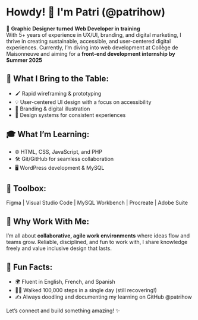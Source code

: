 # Howdy! 👋 I'm Patri (@patrihow)  

🎨 **Graphic Designer turned Web Developer in training**  
With 5+ years of experience in UX/UI, branding, and digital marketing, I thrive in creating sustainable, accessible, and user-centered digital experiences. Currently, I’m diving into web development at Collège de Maisonneuve and aiming for a **front-end development internship by Summer 2025**

## 🌟 What I Bring to the Table:  
- 🖌️ Rapid wireframing & prototyping  
- 💡 User-centered UI design with a focus on accessibility  
- 🎨 Branding & digital illustration  
- 🔗 Design systems for consistent experiences  

## 🎓 What I’m Learning:  
- 🌐 HTML, CSS, JavaScript, and PHP  
- 🛠️ Git/GitHub for seamless collaboration  
- 🖥️ WordPress development & MySQL  

## 💼 Toolbox:  
Figma | Visual Studio Code | MySQL Workbench | Procreate | Adobe Suite  

## 🚀 Why Work With Me:  
I’m all about **collaborative, agile work environments** where ideas flow and teams grow. Reliable, disciplined, and fun to work with, I share knowledge freely and value inclusive design that lasts.  

## 🎉 Fun Facts:  
- 🌍 Fluent in English, French, and Spanish  
- 🚶‍♀️ Walked 100,000 steps in a single day (still recovering!)  
- ✍️ Always doodling and documenting my learning on GitHub @patrihow  

Let’s connect and build something amazing! ✨  
